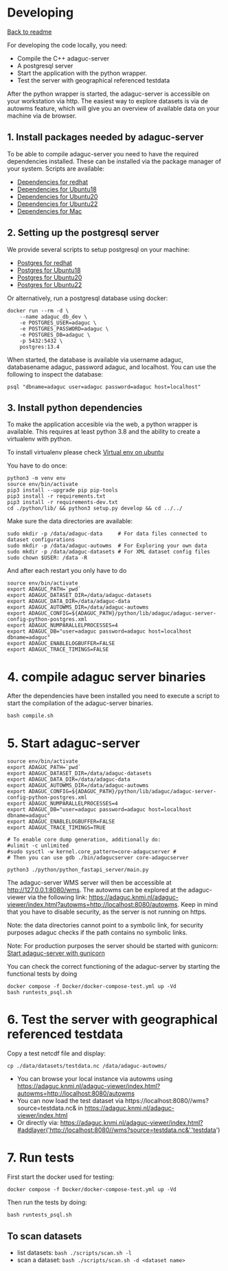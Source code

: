 # Developing

[Back to readme](../Readme.md)

For developing the code locally, you need:
* Compile the C++ adaguc-server
* A postgresql server
* Start the application with the python wrapper.
* Test the server with geographical referenced testdata

After the python wrapper is started, the adaguc-server is accessible on your workstation via http. The easiest way to explore datasets is via de autowms feature, which will give you an overview of available data on your machine via de browser.

## 1. Install packages needed by adaguc-server

To be able to compile adaguc-server you need to have the required dependencies installed. These can be installed via the package manager of your system. Scripts are available:

- [Dependencies for redhat](./developing/scripts/redhat_install_dependencies.md)
- [Dependencies for Ubuntu18](./developing/scripts/ubuntu_18_install_dependencies.md)
- [Dependencies for Ubuntu20](./developing/scripts/ubuntu_20_install_dependencies.md)
- [Dependencies for Ubuntu22](./developing/scripts/ubuntu_22_install_dependencies.md)
- [Dependencies for Mac](./developing/scripts/mac_install_dependencies.md)

## 2. Setting up the postgresql server

We provide several scripts to setup postgresql on your machine:

- [Postgres for redhat](./developing/scripts/redhat_setup_postgres.md)
- [Postgres for Ubuntu18](./developing/scripts/ubuntu_18_setup_postgres.md)
- [Postgres for Ubuntu20](./developing/scripts/ubuntu_20_setup_postgres.md)
- [Postgres for Ubuntu22](./developing/scripts/ubuntu_22_setup_postgres.md)

Or alternatively, run a postgresql database using docker:
```shell
docker run --rm -d \
    --name adaguc_db_dev \
    -e POSTGRES_USER=adaguc \
    -e POSTGRES_PASSWORD=adaguc \
    -e POSTGRES_DB=adaguc \
    -p 5432:5432 \
    postgres:13.4
```

When started, the database is available via username adaguc, databasename adaguc, password adaguc, and localhost. You can use the following to inspect the database:

`psql "dbname=adaguc user=adaguc password=adaguc host=localhost"`


## 3. Install python dependencies

To make the application accesible via the web, a python wrapper is available. This requires at least python 3.8 and the ability to create a virtualenv with python.

To install virtualenv please check [Virtual env on ubuntu](./developing/scripts/virtual-env-with-ubuntu.md)

You have to do once:

```
python3 -m venv env
source env/bin/activate
pip3 install --upgrade pip pip-tools
pip3 install -r requirements.txt
pip3 install -r requirements-dev.txt
cd ./python/lib/ && python3 setup.py develop && cd ../../
```
Make sure the data directories are available:

``` 
sudo mkdir -p /data/adaguc-data     # For data files connected to dataset configurations
sudo mkdir -p /data/adaguc-autowms  # For Exploring your own data
sudo mkdir -p /data/adaguc-datasets # For XML dataset config files
sudo chown $USER: /data -R 
```

And after each restart you only have to do

```
source env/bin/activate
export ADAGUC_PATH=`pwd`
export ADAGUC_DATASET_DIR=/data/adaguc-datasets
export ADAGUC_DATA_DIR=/data/adaguc-data
export ADAGUC_AUTOWMS_DIR=/data/adaguc-autowms
export ADAGUC_CONFIG=${ADAGUC_PATH}/python/lib/adaguc/adaguc-server-config-python-postgres.xml
export ADAGUC_NUMPARALLELPROCESSES=4
export ADAGUC_DB="user=adaguc password=adaguc host=localhost dbname=adaguc"
export ADAGUC_ENABLELOGBUFFER=FALSE
export ADAGUC_TRACE_TIMINGS=FALSE
```

# 4. compile adaguc server binaries

After the dependencies have been installed you need to execute a script to start the compilation of the adaguc-server binaries.

```
bash compile.sh
```

# 5. Start adaguc-server

```
source env/bin/activate
export ADAGUC_PATH=`pwd`
export ADAGUC_DATASET_DIR=/data/adaguc-datasets
export ADAGUC_DATA_DIR=/data/adaguc-data
export ADAGUC_AUTOWMS_DIR=/data/adaguc-autowms
export ADAGUC_CONFIG=${ADAGUC_PATH}/python/lib/adaguc/adaguc-server-config-python-postgres.xml
export ADAGUC_NUMPARALLELPROCESSES=4
export ADAGUC_DB="user=adaguc password=adaguc host=localhost dbname=adaguc"
export ADAGUC_ENABLELOGBUFFER=FALSE
export ADAGUC_TRACE_TIMINGS=TRUE

# To enable core dump generation, additionally do:
#ulimit -c unlimited
#sudo sysctl -w kernel.core_pattern=core-adagucserver #
# Then you can use gdb ./bin/adagucserver core-adagucserver

python3 ./python/python_fastapi_server/main.py
```

The adaguc-server WMS server will then be accessible at http://127.0.0.1:8080/wms. The autowms can be explored at the adaguc-viewer via the following link: https://adaguc.knmi.nl/adaguc-viewer/index.html?autowms=http://localhost:8080/autowms. Keep in mind that you have to disable security, as the server is not running on https.

Note: the data directories cannot point to a symbolic link, for security purposes adaguc checks if the path contains no symbolic links.

Note: For production purposes the server should be started with gunicorn: [Start adaguc-server with gunicorn](./developing/scripts/start-adaguc-server-production-with-gunicorn.md)

You can check the correct functioning of the adaguc-server by starting the functional tests by doing

```
docker compose -f Docker/docker-compose-test.yml up -Vd
bash runtests_psql.sh
```

# 6. Test the server with geographical referenced testdata

Copy a test netcdf file and display:

`cp ./data/datasets/testdata.nc /data/adaguc-autowms/`

- You can browse your local instance via autowms using https://adaguc.knmi.nl/adaguc-viewer/index.html?autowms=http://localhost:8080/autowms
- You can now load the test dataset via https://localhost:8080//wms?source=testdata.nc& in https://adaguc.knmi.nl/adaguc-viewer/index.html
- Or directly via: https://adaguc.knmi.nl/adaguc-viewer/index.html?#addlayer('http://localhost:8080//wms?source=testdata.nc&','testdata')


# 7. Run tests

First start the docker used for testing: 

```
docker compose -f Docker/docker-compose-test.yml up -Vd
```

Then run the tests by doing:

```
bash runtests_psql.sh
```

## To scan datasets


- list datasets: `bash ./scripts/scan.sh -l`
- scan a dataset: `bash ./scripts/scan.sh -d <dataset name>`